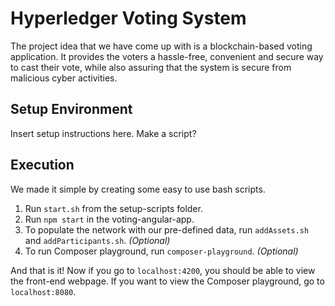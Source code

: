# Hyperledger Voting System

The project idea that we have come up with is a blockchain-based voting application. It provides the voters a hassle-free, convenient and secure way to cast their vote, while also assuring that the system is secure from malicious cyber activities. 

## Setup Environment

Insert setup instructions here. Make a script?

## Execution

We made it simple by creating some easy to use bash scripts. 

1) Run `start.sh` from the setup-scripts folder.
2) Run `npm start` in the voting-angular-app.
3) To populate the network with our pre-defined data, run `addAssets.sh` and `addParticipants.sh`. *(Optional)*
4) To run Composer playground, run `composer-playground`. *(Optional)*

And that is it! Now if you go to `localhost:4200`, you should be able to view the front-end webpage. If you want to view the Composer playground, go to `localhost:8080`.
